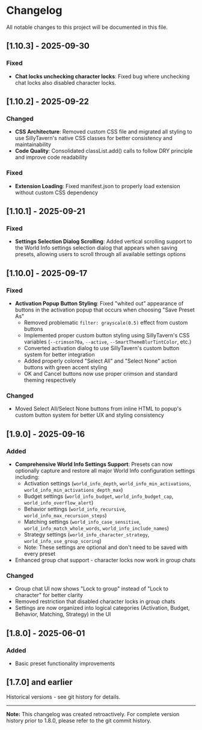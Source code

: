 # Changelog

All notable changes to this project will be documented in this file.

## [1.10.3] - 2025-09-30

### Fixed
- **Chat locks unchecking character locks**: Fixed bug where unchecking chat locks also disabled character locks.

## [1.10.2] - 2025-09-22

### Changed
- **CSS Architecture**: Removed custom CSS file and migrated all styling to use SillyTavern's native CSS classes for better consistency and maintainability
- **Code Quality**: Consolidated classList.add() calls to follow DRY principle and improve code readability

### Fixed
- **Extension Loading**: Fixed manifest.json to properly load extension without custom CSS dependency

## [1.10.1] - 2025-09-21

### Fixed
- **Settings Selection Dialog Scrolling**: Added vertical scrolling support to the World Info settings selection dialog that appears when saving presets, allowing users to scroll through all available settings options

## [1.10.0] - 2025-09-17

### Fixed
- **Activation Popup Button Styling**: Fixed "whited out" appearance of buttons in the activation popup that occurs when choosing "Save Preset As"
  - Removed problematic `filter: grayscale(0.5)` effect from custom buttons
  - Implemented proper custom button styling using SillyTavern's CSS variables (`--crimson70a`, `--active`, `--SmartThemeBlurTintColor`, etc.)
  - Converted activation dialog to use SillyTavern's custom button system for better integration
  - Added properly colored "Select All" and "Select None" action buttons with green accent styling
  - OK and Cancel buttons now use proper crimson and standard theming respectively

### Changed
- Moved Select All/Select None buttons from inline HTML to popup's custom button system for better UX and styling consistency

## [1.9.0] - 2025-09-16

### Added
- **Comprehensive World Info Settings Support**: Presets can now optionally capture and restore all major World Info configuration settings including:
  - Activation settings (`world_info_depth`, `world_info_min_activations`, `world_info_min_activations_depth_max`)
  - Budget settings (`world_info_budget`, `world_info_budget_cap`, `world_info_overflow_alert`)
  - Behavior settings (`world_info_recursive`, `world_info_max_recursion_steps`)
  - Matching settings (`world_info_case_sensitive`, `world_info_match_whole_words`, `world_info_include_names`)
  - Strategy settings (`world_info_character_strategy`, `world_info_use_group_scoring`)
  - Note: These settings are optional and don't need to be saved with every preset
- Enhanced group chat support - character locks now work in group chats

### Changed
- Group chat UI now shows "Lock to group" instead of "Lock to character" for better clarity
- Removed restriction that disabled character locks in group chats
- Settings are now organized into logical categories (Activation, Budget, Behavior, Matching, Strategy) in the UI

## [1.8.0] - 2025-06-01

### Added
- Basic preset functionality improvements

## [1.7.0] and earlier

Historical versions - see git history for details.

---

**Note:** This changelog was created retroactively. For complete version history prior to 1.8.0, please refer to the git commit history.